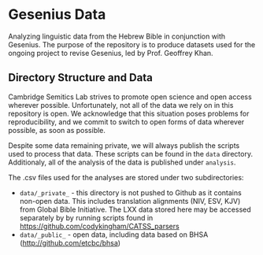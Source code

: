 # Gesenius Data

Analyzing linguistic data from the Hebrew Bible in conjunction with Gesenius. The purpose of the repository is to produce datasets used for the ongoing project to revise Gesenius, led by Prof. Geoffrey Khan.

## Directory Structure and Data

Cambridge Semitics Lab strives to promote open science and open access wherever possible. Unfortunately, not all of the data we rely on in this repository is open. We acknowledge that this situation poses problems for reproducibility, and we commit to switch to open forms of data wherever possible, as soon as possible. 

Despite some data remaining private, we will always publish the scripts used to process that data. These scripts can be found in the `data` directory. Additionaly, all of the analysis of the data is published under `analysis`.

The .csv files used for the analyses are stored under two subdirectories:

* `data/_private_` - this directory is not pushed to Github as it contains non-open data. This includes translation alignments (NIV, ESV, KJV) from Global Bible Initiative. The LXX data stored here may be accessed separately by by running scripts found in https://github.com/codykingham/CATSS_parsers
* `data/_public_` - open data, including data based on BHSA (http://github.com/etcbc/bhsa)
